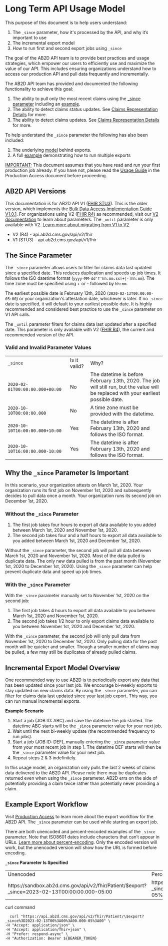 

# Long Term API Usage Model

This purpose of this document is to help users understand:



1. The `_since` parameter, how it's processed by the API, and why it’s important to use
2. The incremental export model
3. How to run first and second export jobs using `_since`

The goal of the AB2D API team is to provide best practices and usage strategies, which empower our users to efficiently use and maximize the value of our API.  This includes ensuring organizations understand how to access our production API and pull data frequently and incrementally.

The AB2D API team has provided and documented the following functionality to achieve this goal:

1. The ability to pull only the most recent claims using the [_since parameter](#the-since-parameter) including an
   [example](#run-first-export-job-v2).
1. The ability to detect claims status updates. See [Claims Representation Details](./Claims%20Representation%20Details.md) for more.
1. The ability to detect claims updates. See [Claims Representation Details](./Claims%20Representation%20Details.md) for more.

To help understand the `_since` parameter the following has also been included:

1. The underlying [model](#incremental-export-model-overview) behind exports.
1. A full [example](#example-export-workflow) demonstrating how to run multiple exports

<span style="text-decoration:underline;">IMPORTANT:</span> This document assumes that you have read and run your first production job already. If you have not, please read the 
[Usage Guide](https://github.com/CMSgov/ab2d-pdp-documentation/blob/main/docs/Production%20Access.md#usage-guide) in the Production Access document before proceeding.

## AB2D API Versions
This documentation is for AB2D API V1 ([FHIR STU3](https://hl7.org/fhir/STU3/)). This is the older version, which implements the [Bulk Data Access Implementation Guide V1.0.1](https://hl7.org/fhir/uv/bulkdata/STU1.0.1/). For organizations using V2 ([FHIR R4](https://hl7.org/fhir/R4/)) as recommended, visit our [V2 documentation](https://github.com/CMSgov/ab2d-pdp-documentation/blob/main/docs/Long%20Term%20API%20Usage%20Model.md) to learn about parameters. The `_until` parameter is only available with V2.  [Learn more about migrating from V1 to V2](https://github.com/CMSgov/ab2d-pdp-documentation/raw/main/AB2D%20STU3-R4%20Migration%20Guide%20Final.xlsx). 


- V2 (R4) - api.ab2d.cms.gov/api/v2/fhir
- V1 (STU3) - api.ab2d.cms.gov/api/v1/fhir

## The Since Parameter ##

The `_since` parameter allows users to filter for claims data last updated since a specified date. This reduces duplication and speeds up job times. It follows the ISO datetime format (`yyyy-MM-dd'T'hh:mm:ss[+|-]hh:mm`). The time zone must be specified using + or - followed by `hh:mm`. 

The earliest possible date is February 13th, 2020 (`2020-02-13T00:00:00-05:00`) or your organization's attestation date, whichever is later. If no `_since` date is specified, it will default to your earliest possible date. It is highly recommended and considered best practice to use the `_since` parameter on V1 API calls. 

The `_until` parameter filters for claims data last updated after a specified date. This parameter is only available with V2 ([FHIR R4](https://hl7.org/fhir/R4/)), the current and recommended version of the API. 

### Valid and Invalid Parameter Values

<table>
  <tr>
   <td><code>_since</code>
   </td>
   <td>Is it valid?
   </td>
   <td>Why?
   </td>
  </tr>
  <tr>
   <td><code>2020-02-01T00:00:00.000+00:00</code>
   </td>
   <td>No
   </td>
   <td>The datetime is before February 13th, 2020. The job will still run, but the value will be replaced with your earliest possible date. 
   </td>
  </tr>
  <tr>
   <td><code>2020-10-10T00:00:00.000</code>
   </td>
   <td>No
   </td>
   <td>A time zone must be provided with the datetime.
   </td>
  </tr>
  <tr>
   <td><code>2020-10-10T16:00:00.000+10:00</code>
   </td>
   <td>Yes
   </td>
   <td>The datetime is after February 13th, 2020 and follows the ISO format.
   </td>
  </tr>
  <tr>
   <td><code>2020-10-10T16:00:00.000-10:00</code>
   </td>
   <td>Yes
   </td>
   <td>The datetime is after February 13th, 2020 and follows the ISO format.
   </td>
  </tr>
</table>


## Why the `_since` Parameter Is Important
In this scenario, your organization attests on March 1st, 2020. Your organization runs its first job on November 1st, 2020 and subsequently decides to pull data once a month. Your organization runs its second job on December 1st, 2020.

### Without the `_since` Parameter ###

1. The first job takes four hours to export all data available to you added between March 1st, 2020 and November 1st, 2020.
2. The second job takes four and a half hours to export all data available to you added between March 1st, 2020 and December 1st, 2020.

Without the `_since` parameter, the second job will pull all data between March 1st, 2020 and November 1st, 2020. Most of the data pulled is duplicate data. The only 
new data pulled is from the past month (November 1st, 2020 to December 1st, 2020). Using the `_since` parameter can help prevent duplicate data and speed up job times.

### With the `_since` Parameter ###
With the `_since` parameter manually set to November 1st, 2020 on the second job:

1. The first job takes 4 hours to export all data available to you between March 1st, 2020 and November 1st, 2020.
2. The second job takes 1/2 hour to only export claims data available to you between November 1st, 2020 and December 1st, 2020.

With the `_since` parameter, the second job will only pull data from November 1st, 2020 to December 1st, 2020. Only 
pulling data for the past month will be quicker and smaller. Though a smaller number of claims may be pulled, a few may 
still be duplicates of already pulled claims.

## Incremental Export Model Overview

One recommended way to use AB2D is to periodically export any data that has been updated since your last job. We encourage bi-weekly exports to stay updated on new claims data. By using the `_since` parameter, you can filter for claims data last updated since your last job export. This way, you can run manual incremental exports. 

**Example Scenario**
1. Start a job (JOB ID: ABC) and save the datetime the job started. The datetime ABC starts will be the `_since` parameter value for your next job.
2. Wait until the next bi-weekly update (the recommended frequency to run jobs).
3. Start a job (JOB ID: DEF), manually entering the `_since` parameter value from your most recent job in step 1. The datetime DEF starts will then be the `_since` parameter value for your next job.
4. Repeat steps 2 & 3 indefinitely.

In this usage model, an organization only pulls the last 2 weeks of claims data delivered to the AB2D API. Please note there may be duplicates returned even when using the `_since` parameter. AB2D errs on the side of potentially providing a claim twice rather than potentially never providing a claim.

## Example Export Workflow ##
Visit [Production Access](https://github.com/CMSgov/ab2d-pdp-documentation/blob/main/docs/Production%20Access.md) to learn more about the export workflow for the AB2D API. The `_since` parameter can be used while starting an export job. 

There are both unencoded and percent-encoded examples of the `_since` parameter. Note that ISO8601 dates include characters that can’t appear in URLs. [Learn more about percent-encoding](https://en.wikipedia.org/wiki/Percent-encoding). Only the encoded version will work, but the unencoded version will show how the URL is formed before encoding.

**`_since` Parameter Is Specified**
<table>
  <tr>
   <td>Unencoded
   </td>
   <td>Percent-encoded
   </td>
  </tr>
  <tr>
   <td>https://sandbox.ab2d.cms.gov/api/v2/fhir/Patient/$export?_since=2023-02-13T00:00:00.000-05:00
   </td>
   <td>https://sandbox.ab2d.cms.gov/api/v2/fhir/Patient/$export?_since%3D2023-02-13T00%3A00%3A00.000-05%3A00
   </td>
  </tr>
</table>

curl command 

 ```
   curl "https://api.ab2d.cms.gov/api/v2/fhir/Patient/\$export?_since%3D2023-02-13T00%3A00%3A00.000-05%3A00" \
-H "Accept: application/json" \
-H "Accept: application/fhir+json" \
-H "Prefer: respond-async" \
-H "Authorization: Bearer ${BEARER_TOKEN}
   ```

